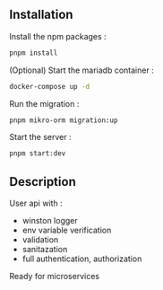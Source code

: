 ## Installation

Install the npm packages :
```bash
pnpm install
```

(Optional) Start the mariadb container :
```bash
docker-compose up -d
```

Run the migration :
```bash
pnpm mikro-orm migration:up
```

Start the server :
```bash
pnpm start:dev
```

## Description

User api with :
- winston logger
- env variable verification
- validation
- sanitazation
- full authentication, authorization
 
Ready for microservices